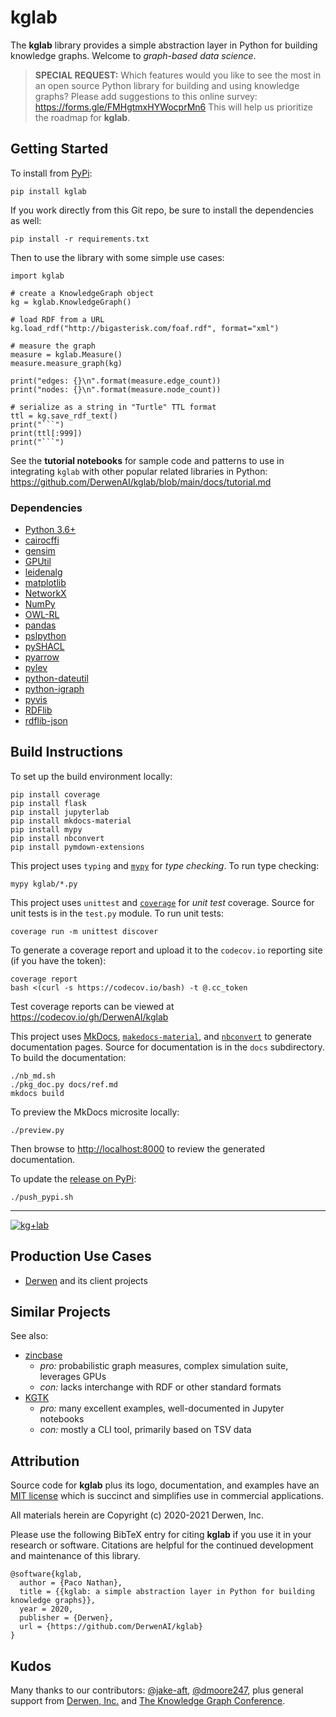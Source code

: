 # kglab

The **kglab** library provides a simple abstraction layer in Python
for building knowledge graphs.
Welcome to *graph-based data science*.

> **SPECIAL REQUEST:**
> Which features would you like to see the most in an open source Python library for building and using knowledge graphs? Please add suggestions to this online survey: https://forms.gle/FMHgtmxHYWocprMn6  This will help us prioritize the roadmap for **kglab**.


## Getting Started

To install from [PyPi](https://pypi.python.org/pypi/kglab):
```
pip install kglab
```

If you work directly from this Git repo, be sure to install the 
dependencies as well:
```
pip install -r requirements.txt
```

Then to use the library with some simple use cases:
```
import kglab

# create a KnowledgeGraph object
kg = kglab.KnowledgeGraph()

# load RDF from a URL
kg.load_rdf("http://bigasterisk.com/foaf.rdf", format="xml")

# measure the graph
measure = kglab.Measure()
measure.measure_graph(kg)

print("edges: {}\n".format(measure.edge_count))
print("nodes: {}\n".format(measure.node_count))

# serialize as a string in "Turtle" TTL format
ttl = kg.save_rdf_text()
print("```")
print(ttl[:999])
print("```")
```

See the **tutorial notebooks** for sample code and patterns to use in
integrating `kglab` with other popular related libraries in Python:
<https://github.com/DerwenAI/kglab/blob/main/docs/tutorial.md>


### Dependencies

- [Python 3.6+](https://www.python.org/downloads/)
- [cairocffi](https://github.com/Kozea/cairocffi)
- [gensim](https://radimrehurek.com/gensim/)
- [GPUtil](https://github.com/anderskm/gputil)
- [leidenalg](https://github.com/vtraag/leidenalg)
- [matplotlib](https://matplotlib.org/)
- [NetworkX](https://networkx.org/)
- [NumPy](https://numpy.org/)
- [OWL-RL](https://github.com/RDFLib/OWL-RL)
- [pandas](https://pandas.pydata.org/)
- [pslpython](https://psl.linqs.org/)
- [pySHACL](https://github.com/RDFLib/pySHACL)
- [pyarrow](https://arrow.apache.org/)
- [pylev](https://github.com/toastdriven/pylev)
- [python-dateutil](https://pypi.org/project/python-dateutil/)
- [python-igraph](https://igraph.org/python/)
- [pyvis](https://pyvis.readthedocs.io/)
- [RDFlib](https://rdflib.readthedocs.io/)
- [rdflib-json](https://github.com/RDFLib/rdflib-jsonld)


## Build Instructions

To set up the build environment locally:
```
pip install coverage
pip install flask
pip install jupyterlab
pip install mkdocs-material
pip install mypy
pip install nbconvert
pip install pymdown-extensions
```

This project uses `typing` and [`mypy`](https://mypy.readthedocs.io/) for *type checking*.
To run type checking:
```
mypy kglab/*.py
```

This project uses `unittest` and [`coverage`](https://coverage.readthedocs.io/) for *unit test* coverage. 
Source for unit tests is in the `test.py` module.
To run unit tests:
```
coverage run -m unittest discover
```

To generate a coverage report and upload it to the `codecov.io`
reporting site (if you have the token):
```
coverage report
bash <(curl -s https://codecov.io/bash) -t @.cc_token
```

Test coverage reports can be viewed at
<https://codecov.io/gh/DerwenAI/kglab>


This project uses [MkDocs](https://www.mkdocs.org/),
[`makedocs-material`](https://squidfunk.github.io/mkdocs-material/),
and [`nbconvert`](https://nbconvert.readthedocs.io/)
to generate documentation pages.
Source for documentation is in the `docs` subdirectory.
To build the documentation:
```
./nb_md.sh
./pkg_doc.py docs/ref.md
mkdocs build
```

To preview the MkDocs microsite locally:
```
./preview.py
```

Then browse to <http://localhost:8000> to review the generated
documentation.


To update the [release on PyPi](https://pypi.org/project/kglab/):
```
./push_pypi.sh
```


---

[![kg+lab](https://github.com/DerwenAI/kglab/blob/main/docs/illo/kglab.png)](https://github.com/DerwenAI/kglab/blob/main/docs/illo/kglab.png)

## Production Use Cases

  * [Derwen](https://derwen.ai/) and its client projects


## Similar Projects

See also:

  * [zincbase](https://github.com/complexdb/zincbase)
    * *pro:* probabilistic graph measures, complex simulation suite, leverages GPUs
    * *con:* lacks interchange with RDF or other standard formats
  * [KGTK](https://github.com/usc-isi-i2/kgtk)
    * *pro:* many excellent examples, well-documented in Jupyter notebooks
    * *con:* mostly a CLI tool, primarily based on TSV data


## Attribution

Source code for **kglab** plus its logo, documentation, and examples
have an [MIT license](https://spdx.org/licenses/MIT.html) which is
succinct and simplifies use in commercial applications.

All materials herein are Copyright (c) 2020-2021 Derwen, Inc.

Please use the following BibTeX entry for citing **kglab** if you use it in your research or software.
Citations are helpful for the continued development and maintenance of this library.

```
@software{kglab,
  author = {Paco Nathan},
  title = {{kglab: a simple abstraction layer in Python for building knowledge graphs}},
  year = 2020,
  publisher = {Derwen},
  url = {https://github.com/DerwenAI/kglab}
}
```


## Kudos

Many thanks to our contributors:
[@jake-aft](https://github.com/jake-aft),
[@dmoore247](https://github.com/dmoore247),
plus general support from [Derwen, Inc.](https://derwen.ai/)
and [The Knowledge Graph Conference](https://www.knowledgegraph.tech/).
